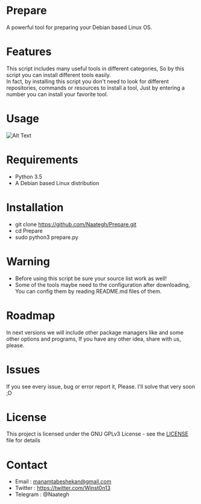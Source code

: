 # Prepare
A powerful tool for preparing your Debian based Linux OS.

# Features
This script includes many useful tools in different categories, So by this script you can install different tools easily.   
In fact, by installing this script you don't need to look for different repositories, commands or resources to install a tool,
Just by entering a number you can install your favorite tool.

# Usage
![Alt Text](https://media.giphy.com/media/L0Zw6pNfUbTCJmi4OR/giphy.gif)

# Requirements
- Python 3.5
- A Debian based Linux distribution

# Installation
- git clone https://github.com/Naategh/Prepare.git
- cd Prepare
- sudo python3 prepare.py

# Warning
- Before using this script be sure your source list work as well!
- Some of the tools maybe need to the configuration after downloading, You can config them by reading README.md files of them.

# Roadmap
In next versions we will include other package managers like and some other options and programs, If you have any other idea, share with us, please.

# Issues
If you see every issue, bug or error report it, Please.
I'll solve that very soon ;D

# License
This project is licensed under the GNU GPLv3 License - see the [LICENSE](LICENSE) file for details

# Contact
- Email : manamtabeshekan@gmail.com
- Twitter : https://twitter.com/Winst0n13
- Telegram : @Naategh


